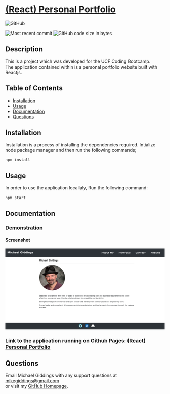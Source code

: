 
# [(React) Personal Portfolio](https://github.com/fondofhats/react-portfolio)
  
  ![GitHub](https://img.shields.io/github/license/fondofhats/react-portfolio?style=plastic)
  
  ![Most recent commit](https://img.shields.io/github/last-commit/fondofhats/react-portfolio)
  ![GitHub code size in bytes](https://img.shields.io/github/languages/code-size/fondofhats/react-portfolio)

## Description

  This is a project which was developed for the UCF Coding Bootcamp.  
  The application contained within is a personal portfolio website built with Reactjs.

## Table of Contents

* [Installation](##Installation)
* [Usage](##Usage)
* [Documentation](##Documentation)
* [Questions](##Questions)
  
## Installation

Installation is a process of installing the dependencies required.
Intialize node package manager and then run the following commands;  
```script
npm install
```  


## Usage

 In order to use the application locallaly, Run the following command:  
```script
npm start
```  

## Documentation

### Demonstration

#### Screenshot

![Screenshot of the Application](docs/react-portfolio.png?raw=true "Screenshot of the Application")
### Link to the application running on Github Pages: [(React) Personal Portfolio](https://fondofhats.github.io/react-portfolio/)



## Questions  

Email Michael Giddings with any support questions at [mikegiddings@gmail.com](mailto:mikegiddings@gmail.com)\
or visit my [GitHub Homepage](https://github.com/fondofhats).
  